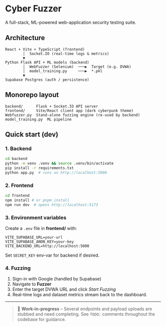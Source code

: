 # Cyber Fuzzer

A full-stack, ML-powered web-application security testing suite.

## Architecture

```
React + Vite + TypeScript (frontend)
        │  Socket.IO (real-time logs & metrics)
        ▼
Python Flask API + ML models (backend)
        │  WebFuzzer (Selenium)  ───▶  Target (e.g. DVWA)
        │  model_training.py     ───▶  *.pkl
        ▼
Supabase Postgres (auth / persistence)
```

## Monorepo layout

```
backend/      Flask + Socket.IO API server
frontend/     Vite/React client app (dark cyberpunk theme)
Webfuzzer.py  Stand-alone fuzzing engine (re-used by backend)
model_training.py  ML pipeline
```

## Quick start (dev)

### 1. Backend

```bash
cd backend
python -m venv .venv && source .venv/bin/activate
pip install -r requirements.txt
python app.py  # runs on http://localhost:5000
```

### 2. Frontend

```bash
cd frontend
npm install # or pnpm install
npm run dev  # opens http://localhost:5173
```

### 3. Environment variables

Create a `.env` file in **frontend/** with:

```
VITE_SUPABASE_URL=your-url
VITE_SUPABASE_ANON_KEY=your-key
VITE_BACKEND_URL=http://localhost:5000
```

Set `SECRET_KEY` env-var for backend if desired.

### 4. Fuzzing

1. Sign-in with Google (handled by Supabase)
2. Navigate to **Fuzzer**
3. Enter the target DVWA URL and click *Start Fuzzing*
4. Real-time logs and dataset metrics stream back to the dashboard.

---

> 🚧  **Work-in-progress** – Several endpoints and payload uploads are stubbed and need completing. See `TODO:` comments throughout the codebase for guidance.